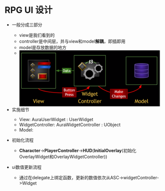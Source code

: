 # RPG UI 设计

- 一般分成三部分
  - view是我们看到的
  - controller是中间层，并与view和model**解耦**，即插即用
  - model是存放数据的地方
  - <img src="./assets/image-20231226145235486.png" alt="image-20231226145235486" style="zoom:50%;float:left" />

- 实施细节
  - View: AuraUserWidget : UserWidget
  - WidgetController: AuraWidgetController : UObject
  - Model: 

- 初始化流程
  - **Character**->**PlayerController**->**HUD**(**InitialOverlay**(初始化OverlayWidget和OverlayWidgetController))
- ui数值更新流程
  - 通过在delegate上绑定函数，更新的数值依次从ASC->widgetController->Widget


